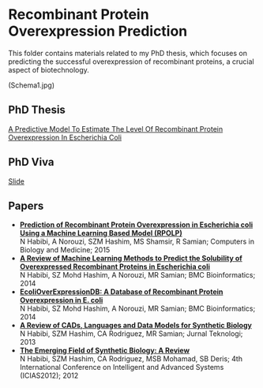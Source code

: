 # Recombinant Protein Overexpression Prediction

This folder contains materials related to my PhD thesis, which focuses on predicting the successful overexpression of recombinant proteins, a crucial aspect of biotechnology.

(Schema1.jpg)

## PhD Thesis
[ A Predictive Model To Estimate The Level Of Recombinant Protein
Overexpression In Escherichia Coli](https://scholar.google.com/citations?view_op=view_citation&hl=en&user=4Z3b1qIAAAAJ&sortby=pubdate&citation_for_view=4Z3b1qIAAAAJ:NaGl4SEjCO4C)

## PhD Viva 
[Slide](Viva-PhD.pdf)

## Papers
- [**Prediction of Recombinant Protein Overexpression in Escherichia coli Using a Machine Learning Based Model (RPOLP)**](https://scholar.google.com/citations?view_op=view_citation&hl=en&user=4Z3b1qIAAAAJ&sortby=pubdate&citation_for_view=4Z3b1qIAAAAJ:d1gkVwhDpl0C)  
  N Habibi, A Norouzi, SZM Hashim, MS Shamsir, R Samian; Computers in Biology and Medicine; 2015
- [**A Review of Machine Learning Methods to Predict the Solubility of Overexpressed Recombinant Proteins in Escherichia coli**](https://scholar.google.com/citations?view_op=view_citation&hl=en&user=4Z3b1qIAAAAJ&sortby=pubdate&citation_for_view=4Z3b1qIAAAAJ:d1gkVwhDpl0C)  
  N Habibi, SZ Mohd Hashim, A Norouzi, MR Samian; BMC Bioinformatics; 2014
- [**EcoliOverExpressionDB: A Database of Recombinant Protein Overexpression in E. coli**](https://scholar.google.com/citations?view_op=view_citation&hl=en&user=4Z3b1qIAAAAJ&sortby=pubdate&citation_for_view=4Z3b1qIAAAAJ:u5HHmVD_uO8C)  
  N Habibi, SZ Mohd Hashim, A Norouzi, MR Samian; BMC Bioinformatics; 2014
 - [**A Review of CADs, Languages and Data Models for Synthetic Biology**](https://scholar.google.com/citations?view_op=view_citation&hl=en&user=4Z3b1qIAAAAJ&sortby=pubdate&citation_for_view=4Z3b1qIAAAAJ:vV6vV6tmYwMC)  
  N Habibi, SZM Hashim, CA Rodriguez, MR Samian; Jurnal Teknologi; 2013
-  [**The Emerging Field of Synthetic Biology: A Review**](https://scholar.google.com/citations?view_op=view_citation&hl=en&user=4Z3b1qIAAAAJ&sortby=pubdate&citation_for_view=4Z3b1qIAAAAJ:u5HHmVD_uO8C)  
  N Habibi, SZM Hashim, CA Rodriguez, MSB Mohamad, SB Deris; 4th International Conference on Intelligent and Advanced Systems (ICIAS2012); 2012

  
  
  
  

